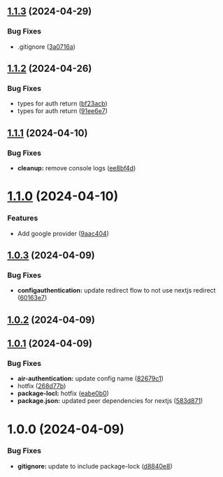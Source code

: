 ## [1.1.3](https://github.com/thinairthings/air-authentication/compare/v1.1.2...v1.1.3) (2024-04-29)


### Bug Fixes

* .gitignore ([3a0716a](https://github.com/thinairthings/air-authentication/commit/3a0716aecf456d9d2ce4c0f5d4a4016af617fa1a))

## [1.1.2](https://github.com/thinairthings/air-authentication/compare/v1.1.1...v1.1.2) (2024-04-26)


### Bug Fixes

* types for auth return ([bf23acb](https://github.com/thinairthings/air-authentication/commit/bf23acb6eeebe679432cc80b038d0fc574e21a88))
* types for auth return ([91ee6e7](https://github.com/thinairthings/air-authentication/commit/91ee6e70d509b4b56970382d7a710241d871adfe))

## [1.1.1](https://github.com/thinairthings/air-authentication/compare/v1.1.0...v1.1.1) (2024-04-10)


### Bug Fixes

* **cleanup:** remove console logs ([ee8bf4d](https://github.com/thinairthings/air-authentication/commit/ee8bf4d1fd0e9b199ef778a398d868704a2f4d5c))

# [1.1.0](https://github.com/thinairthings/air-authentication/compare/v1.0.3...v1.1.0) (2024-04-10)


### Features

* Add google provider ([9aac404](https://github.com/thinairthings/air-authentication/commit/9aac404fb9cfbb1225d645cedab7c2e91f454db5))

## [1.0.3](https://github.com/thinairthings/air-authentication/compare/v1.0.2...v1.0.3) (2024-04-09)


### Bug Fixes

* **configauthentication:** update redirect flow to not use nextjs redirect ([60163e7](https://github.com/thinairthings/air-authentication/commit/60163e7c33b61c4e59b20cb826fb37c8be2322f7))

## [1.0.2](https://github.com/thinairthings/air-authentication/compare/v1.0.1...v1.0.2) (2024-04-09)

## [1.0.1](https://github.com/thinairthings/air-authentication/compare/v1.0.0...v1.0.1) (2024-04-09)


### Bug Fixes

* **air-authentication:** update config name ([82679c1](https://github.com/thinairthings/air-authentication/commit/82679c190a1b1a277543960391a4618f07983826))
* hotfix ([268d77b](https://github.com/thinairthings/air-authentication/commit/268d77b06f51b6f93600f00cb6d8838f3fae509b))
* **package-locl:** hotfix ([eabe0b0](https://github.com/thinairthings/air-authentication/commit/eabe0b04a60f59dcb58b1851dcd010c0d33e3f4f))
* **package.json:** updated peer dependencies for nextjs ([583d871](https://github.com/thinairthings/air-authentication/commit/583d871f1ae2d6a5aecd87f2cac8eed735367ed3))

# 1.0.0 (2024-04-09)


### Bug Fixes

* **gitignore:** update to include package-lock ([d8840e8](https://github.com/thinairthings/air-authentication/commit/d8840e8cc5dd45472f0c0d6c0814720092f6be16))

